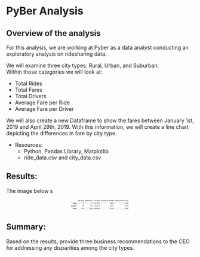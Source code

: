 # PyBer Analysis

## Overview of the analysis

For this analysis, we are working at Pyber as a data analyst conducting an exploratory analysis on ridesharing data. 

We will examine three city types: Rural, Urban, and Suburban.  
Within those categories we will look at:
  - Total Rides
  - Total Fares
  - Total Drivers
  - Average Fare per Ride
  - Average Fare per Driver

We will also create a new Dataframe to show the fares between January 1st, 2019 and April 29th, 2019. With this information, we will create a line chart depicting the differences in fare by city type.
 
- Resources:
  - Python, Pandas Library, Matplotlib
  - ride_data.csv and city_data.csv
  
 
## Results: 
The image below s

<p align="center" width="100%">
    <img width="33%" src=pyber_summary_screenshot.png> 
</p>




## Summary: 
Based on the results, provide three business recommendations to the CEO for addressing any disparities among the city types.
